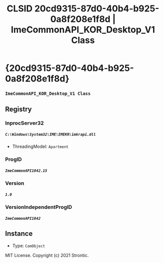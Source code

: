 ﻿---
title: "CLSID 20cd9315-87d0-40b4-b925-0a8f208e1f8d | ImeCommonAPI_KOR_Desktop_V1 Class"
excerpt: What is COM-Object CLSID 20cd9315-87d0-40b4-b925-0a8f208e1f8d?
---

# {20cd9315-87d0-40b4-b925-0a8f208e1f8d}

### `ImeCommonAPI_KOR_Desktop_V1 Class`

## Registry


### InprocServer32

##### `C:\Windows\System32\IME\IMEKR\imkrapi.dll`
* ThreadingModel: `Apartment`

### ProgID

##### `ImeCommonAPI1042.15`

### Version

##### `1.0`

### VersionIndependentProgID

##### `ImeCommonAPI1042`

## Instance

* Type: `ComObject`

MIT License. Copyright (c) 2021 Strontic.


